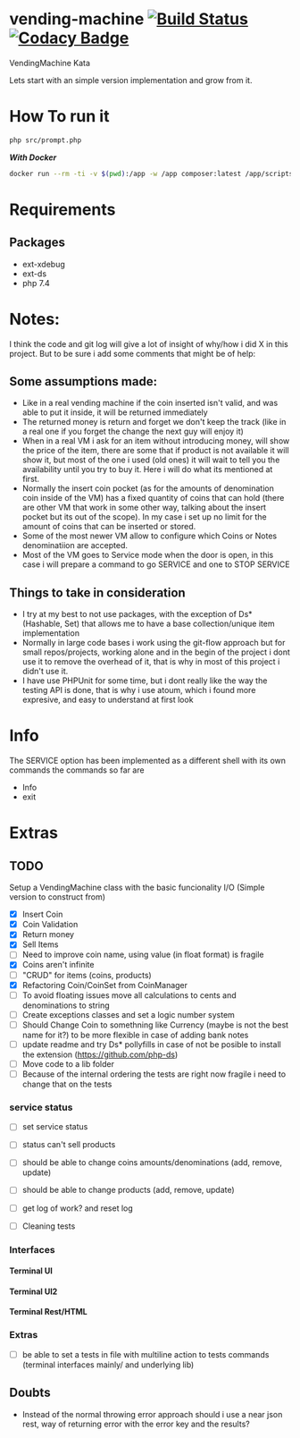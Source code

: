 # vending-machine [![Build Status](https://travis-ci.com/argami/vending-machine.svg?branch=main)](https://travis-ci.com/argami/vending-machine) [![Codacy Badge](https://app.codacy.com/project/badge/Grade/745815bf30d44ed5abab2fb79628e03e)](https://www.codacy.com/gh/argami/vending-machine/dashboard?utm_source=github.com&amp;utm_medium=referral&amp;utm_content=argami/vending-machine&amp;utm_campaign=Badge_Grade)

VendingMachine Kata


Lets start with an simple version implementation and grow from it.

# How To run it

```bash
php src/prompt.php
```

***With Docker***

```bash
docker run --rm -ti -v $(pwd):/app -w /app composer:latest /app/scripts/run_in_docker.sh
```

# Requirements

## Packages

- ext-xdebug
- ext-ds
- php 7.4


# Notes:

I think the code and git log will give a lot of insight of why/how i did X in this project. But to be sure i add some comments that might be of help:

## Some assumptions made:

- Like in a real vending machine if the coin inserted isn't valid, and was able to put it inside, it will be returned immediately
- The returned money is return and forget we don't keep the track (like in a real one if you forget the change the next guy will enjoy it)
- When in a real VM i ask for an item without introducing money, will show the price of the item, there are some that if product is not available it will show it, but most of the one i used (old ones) it will wait to tell you the availability until you try to buy it. Here i will do what its mentioned at first.
- Normally the insert coin pocket (as for the amounts of denomination coin inside of the VM) has a fixed quantity of coins that can hold (there are other VM that work in some other way, talking about the insert pocket but its out of the scope). In my case i set up no limit for the amount of coins that can be inserted or stored.
- Some of the most newer VM allow to configure which Coins or Notes denominatiion are accepted.
- Most of the VM goes to Service mode when the door is open, in this case i will prepare a command to go SERVICE and one to STOP SERVICE

## Things to take in consideration

- I try at my best to not use packages, with the exception of Ds\* (Hashable, Set) that allows me to have a base collection/unique item implementation
- Normally in large code bases i work using the git-flow approach but for small repos/projects, working alone and in the begin of the project i dont use it to remove the overhead of it, that is why in most of this project i didn't use it.
- I have use PHPUnit for some time, but i dont really like the way the testing API is done, that is why i use atoum, which i found more expresive, and easy to understand at first look

# Info

The SERVICE option has been implemented as a different shell with its own commands the commands so far are

- Info
- exit


# Extras

## TODO

Setup a VendingMachine class with the basic funcionality I/O (Simple version to construct from) 

- [x] Insert Coin
- [x] Coin Validation
- [x] Return money
- [x] Sell Items 
- [ ] Need to improve coin name, using value (in float format) is fragile
- [x] Coins aren't infinite 
- [ ] "CRUD" for items (coins, products)
- [x] Refactoring Coin/CoinSet from CoinManager
- [ ] To avoid floating issues move all calculations to cents and denominations to string
- [ ] Create exceptions classes and set a logic number system
- [ ] Should Change Coin to somethning like Currency (maybe is not the best name for it?) to be more flexible in case of adding bank notes
- [ ] update readme and try Ds\* pollyfills in case of not be posible to install the extension (https://github.com/php-ds)
- [ ] Move code to a lib folder
- [ ] Because of the internal ordering the tests are right now fragile i need to change that on the tests

### service status

- [ ] set service status
- [ ] status can't sell products
- [ ] should be able to change coins amounts/denominations (add, remove, update)
- [ ] should be able to change products (add, remove, update) 
- [ ] get log of work? and reset log

- [ ] Cleaning tests

### Interfaces

#### Terminal UI

#### Terminal UI2

#### Terminal Rest/HTML

### Extras

- [ ] be able to set a tests in file with multiline action to tests commands (terminal interfaces mainly/ and underlying lib)

## Doubts

- Instead of the normal throwing error approach should i use a near json rest, way of returning error with the error key and the results?